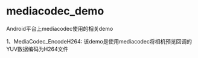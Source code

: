 # mediacodec_demo
Android平台上mediacodec使用的相关demo

1、MediaCodec_EncodeH264:
  该demo是使用mediacodec将相机预览回调的YUV数据编码为H264文件


